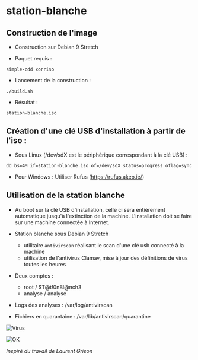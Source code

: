 # station-blanche

## Construction de l'image

* Construction sur Debian 9 Stretch

* Paquet requis : 

`simple-cdd xorriso`

* Lancement de la construction : 

`./build.sh`

* Résultat : 

`station-blanche.iso`


## Création d'une clé USB d'installation à partir de l'iso :

* Sous Linux (/dev/sdX est le périphérique correspondant à la clé USB) : 

`dd bs=4M if=station-blanche.iso of=/dev/sdX status=progress oflag=sync`

* Pour Windows : Utiliser Rufus (https://rufus.akeo.ie/)

## Utilisation de la station blanche

* Au boot sur la clé USB d'installation, celle ci sera entièrement automatique jusqu'à l'extinction de la machine. L'installation doit se faire sur une machine connectée à Internet.

* Station blanche sous Debian 9 Stretch
    * utilitaire `antivirscan` réalisant le scan d'une clé usb connecté à la machine
    * utilisation de l'antivirus Clamav, mise à jour des définitions de virus toutes les heures

* Deux comptes : 
    * root / $T@t!0nBl@nch3
    * analyse / analyse
    
* Logs des analyses : /var/log/antivirscan
* Fichiers en quarantaine : /var/lib/antivirscan/quarantine

![Virus](https://raw.githubusercontent.com/jpwilsch/station-blanche/master/doc/virus.png "Virus")
  
![OK](https://raw.githubusercontent.com/jpwilsch/station-blanche/master/doc/ok.png "OK")

  
*Inspiré du travail de Laurent Grison*
  



